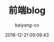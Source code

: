 ---
title: 前端blog
date: '2018-12-21 09:09:43'
tag:
meta:
  -
    name: description
    content: 筷子科技
  -
    name: keywords
    content: kz-fe
author: baiyang-co
poster: https://tomieric.github.io/assets/images/background.jpg
pageLayout: Weekly
---